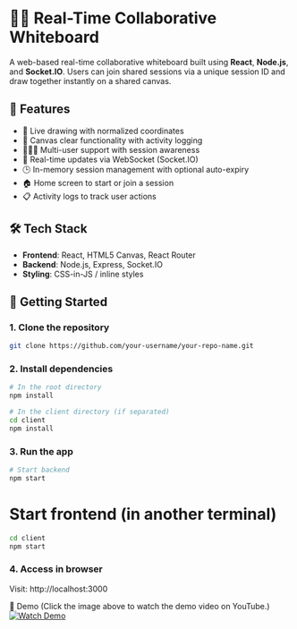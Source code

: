 # 🧑‍🎨 Real-Time Collaborative Whiteboard

A web-based real-time collaborative whiteboard built using **React**, **Node.js**, and **Socket.IO**. Users can join shared sessions via a unique session ID and draw together instantly on a shared canvas.

## 🌟 Features

- 🎨 Live drawing with normalized coordinates
- 🧹 Canvas clear functionality with activity logging
- 🧑‍🤝‍🧑 Multi-user support with session awareness
- 🔄 Real-time updates via WebSocket (Socket.IO)
- 🕒 In-memory session management with optional auto-expiry
- 🏠 Home screen to start or join a session
- 📋 Activity logs to track user actions

## 🛠️ Tech Stack

- **Frontend**: React, HTML5 Canvas, React Router
- **Backend**: Node.js, Express, Socket.IO
- **Styling**: CSS-in-JS / inline styles

## 🚀 Getting Started

### 1. Clone the repository
```bash
git clone https://github.com/your-username/your-repo-name.git
```
### 2. Install dependencies
```bash
# In the root directory
npm install

# In the client directory (if separated)
cd client
npm install
```

### 3. Run the app
```bash
# Start backend
npm start
```

# Start frontend (in another terminal)
```bash
cd client
npm start
```

### 4. Access in browser
Visit: http://localhost:3000

📸 Demo
(Click the image above to watch the demo video on YouTube.)
[![Watch Demo](https://cdn.prod.website-files.com/5f62665342c50cb6bf43a1e6/646527c51c36eb336d09fc29_AdobeStock_122454272-min.jpeg)](https://youtu.be/yKZc2Sxn1u4)



